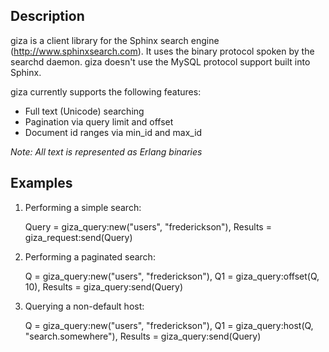 ## Description
giza is a client library for the Sphinx search engine (http://www.sphinxsearch.com). It uses the binary
protocol spoken by the searchd daemon. giza doesn't use the MySQL protocol support built into Sphinx.

giza currently supports the following features:

- Full text (Unicode) searching
- Pagination via query limit and offset
- Document id ranges via min_id and max_id

*Note: All text is represented as Erlang binaries*

## Examples

1. Performing a simple search:

    Query = giza_query:new("users", "frederickson"),
    Results = giza_request:send(Query)

2. Performing a paginated search:

    Q = giza_query:new("users", "frederickson"),
    Q1 = giza_query:offset(Q, 10),
    Results = giza_query:send(Query)

3. Querying a non-default host:

    Q = giza_query:new("users", "frederickson"),
    Q1 = giza_query:host(Q, "search.somewhere"),
    Results = giza_query:send(Query)